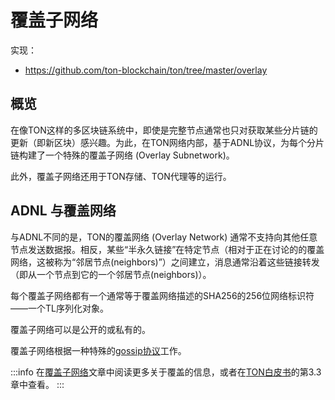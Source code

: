 # 覆盖子网络

实现：
* https://github.com/ton-blockchain/ton/tree/master/overlay

## 概览

在像TON这样的多区块链系统中，即使是完整节点通常也只对获取某些分片链的更新（即新区块）感兴趣。为此，在TON网络内部，基于ADNL协议，为每个分片链构建了一个特殊的覆盖子网络 (Overlay Subnetwork)。

此外，覆盖子网络还用于TON存储、TON代理等的运行。

## ADNL 与覆盖网络

与ADNL不同的是，TON的覆盖网络 (Overlay Network) 通常不支持向其他任意节点发送数据报。相反，某些“半永久链接”在特定节点（相对于正在讨论的的覆盖网络，这被称为“邻居节点(neighbors)”）之间建立，消息通常沿着这些链接转发（即从一个节点到它的一个邻居节点(neighbors)）。

每个覆盖子网络都有一个通常等于覆盖网络描述的SHA256的256位网络标识符——一个TL序列化对象。

覆盖子网络可以是公开的或私有的。

覆盖子网络根据一种特殊的[gossip协议](https://en.wikipedia.org/wiki/Gossip_protocol)工作。

:::info
在[覆盖子网络](/develop/network/overlay)文章中阅读更多关于覆盖的信息，或者在[TON白皮书](https://ton.org/docs/ton.pdf)的第3.3章中查看。
:::
